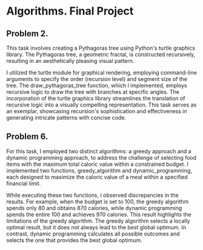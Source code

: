 # Algorithms. Final Project

## Problem 2.

This task involves creating a Pythagoras tree using Python's turtle graphics library. The Pythagoras tree, a geometric fractal, is constructed recursively, resulting in an aesthetically pleasing visual pattern.

I utilized the turtle module for graphical rendering, employing command-line arguments to specify the order (recursion level) and segment size of the tree. The draw_pythagoras_tree function, which I implemented, employs recursive logic to draw the tree with branches at specific angles. The incorporation of the turtle graphics library streamlines the translation of recursive logic into a visually compelling representation. This task serves as an exemplar, showcasing recursion's sophistication and effectiveness in generating intricate patterns with concise code.

## Problem 6.

For this task, I employed two distinct algorithms: a greedy approach and a dynamic programming approach, to address the challenge of selecting food items with the maximum total caloric value within a constrained budget. I implemented two functions, greedy_algorithm and dynamic_programming, each designed to maximize the caloric value of a meal within a specified financial limit.

While executing these two functions, I observed discrepancies in the results. For example, when the budget is set to 100, the greedy algorithm spends only 80 and obtains 870 calories, while dynamic programming spends the entire 100 and achieves 970 calories. This result highlights the limitations of the greedy algorithm. The greedy algorithm selects a locally optimal result, but it does not always lead to the best global optimum. In contrast, dynamic programming calculates all possible outcomes and selects the one that provides the best global optimum.
